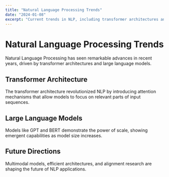 ```yaml
---
title: "Natural Language Processing Trends"
date: "2024-01-08"
excerpt: "Current trends in NLP, including transformer architectures and large language models."
---
```


# Natural Language Processing Trends

Natural Language Processing has seen remarkable advances in recent years, driven by transformer architectures and large language models.

## Transformer Architecture

The transformer architecture revolutionized NLP by introducing attention mechanisms that allow models to focus on relevant parts of input sequences.

## Large Language Models

Models like GPT and BERT demonstrate the power of scale, showing emergent capabilities as model size increases.

## Future Directions

Multimodal models, efficient architectures, and alignment research are shaping the future of NLP applications.
